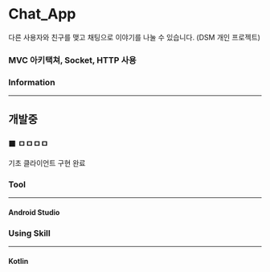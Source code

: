 # Chat_App

다른 사용자와 친구를 맺고 채팅으로 이야기를 나눌 수 있습니다. (DSM 개인 프로젝트)

### MVC 아키택쳐, Socket, HTTP 사용

### Information
---
## 개발중
### ■ ㅁㅁㅁㅁ
기초 클라이언트 구현 완료

### Tool
---
#### Android Studio

### Using Skill
---
#### Kotlin
